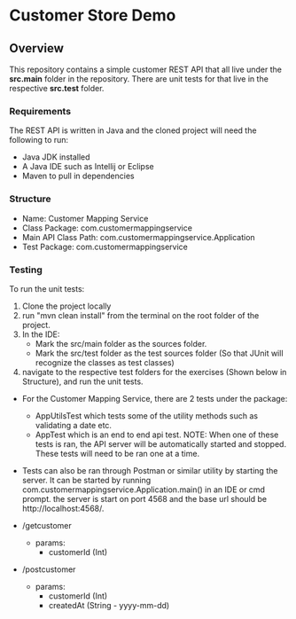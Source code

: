 # Customer Store Demo

## Overview
This repository contains a simple customer REST API that all live under the **src.main** folder in the repository. There are unit tests for that live in the respective **src.test** folder.

### Requirements
The REST API is written in Java and the cloned project will need the following to run:

- Java JDK installed
- A Java IDE such as Intellij or Eclipse
- Maven to pull in dependencies

### Structure

- Name: Customer Mapping Service
- Class Package: com.customermappingservice
- Main API Class Path: com.customermappingservice.Application
- Test Package: com.customermappingservice

### Testing
To run the unit tests:

1. Clone the project locally
2. run "mvn clean install" from the terminal on the root folder of the project.
3. In the IDE:
   - Mark the src/main folder as the sources folder.
   - Mark the  src/test folder as the test sources folder (So that JUnit will recognize the classes as test classes)
4. navigate to the respective test folders for the exercises (Shown below in Structure), and run the unit tests.
 - For  the Customer Mapping Service, there are 2 tests under the package:
    
    - AppUtilsTest which tests some of the utility methods such as validating a date etc.
    - AppTest which is an end to end api test. NOTE: When one of these tests is ran, the API server will be automatically started and stopped.
      These tests will need to be ran one at a time.
      
- Tests can also be ran through Postman or similar utility by starting the server.
It can be started by running com.customermappingservice.Application.main() in an IDE or cmd prompt. the server is start on port 4568 and the base url should be http://localhost:4568/.

- /getcustomer
    - params:
        - customerId (Int)
- /postcustomer
    - params:
        - customerId (Int)
        - createdAt (String - yyyy-mm-dd)
        


